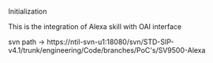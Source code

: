 Initialization

This is the integration of Alexa skill with OAI interface

svn path -> https://ntil-svn-u1:18080/svn/STD-SIP-v4.1/trunk/engineering/Code/branches/PoC's/SV9500-Alexa
